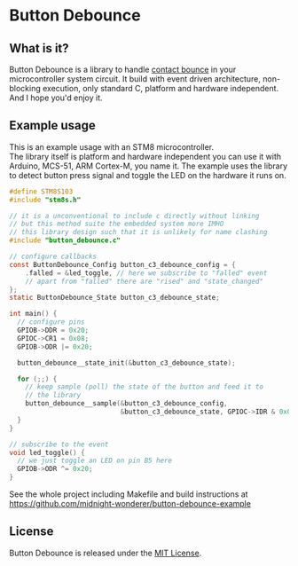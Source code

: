 # Button Debounce

## What is it?

Button Debounce is a library to handle [contact bounce](https://en.wikipedia.org/wiki/Switch#Contact_bounce) in your microcontroller system circuit. It build with event driven architecture, non-blocking execution, only standard C, platform and hardware independent. And I hope you'd enjoy it.

## Example usage

This is an example usage with an STM8 microcontroller.  
The library itself is platform and hardware independent you can use it with Arduino, MCS-51, ARM Cortex-M, you name it.
The example uses the library to detect button press signal and toggle the LED on the hardware it runs on.
```c
#define STM8S103
#include "stm8s.h"

// it is a unconventional to include c directly without linking
// but this method suite the embedded system more IMHO
// this library design such that it is unlikely for name clashing
#include "button_debounce.c"

// configure callbacks
const ButtonDebounce_Config button_c3_debounce_config = {
    .falled = &led_toggle, // here we subscribe to "falled" event
    // apart from "falled" there are "rised" and "state_changed"
};
static ButtonDebounce_State button_c3_debounce_state;

int main() {
  // configure pins
  GPIOB->DDR = 0x20;
  GPIOC->CR1 = 0x08;
  GPIOB->ODR |= 0x20;

  button_debounce__state_init(&button_c3_debounce_state);

  for (;;) {
    // keep sample (poll) the state of the button and feed it to
    // the library
    button_debounce__sample(&button_c3_debounce_config,
                            &button_c3_debounce_state, GPIOC->IDR & 0x08);
  }
}

// subscribe to the event
void led_toggle() {
  // we just toggle an LED on pin B5 here
  GPIOB->ODR ^= 0x20;
}
```
See the whole project including Makefile and build instructions at https://github.com/midnight-wonderer/button-debounce-example

## License

Button Debounce is released under the [MIT License](https://opensource.org/licenses/MIT).
